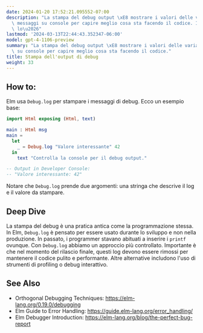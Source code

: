 ```yaml
---
date: 2024-01-20 17:52:21.095552-07:00
description: "La stampa del debug output \xE8 mostrare i valori delle variabili o\
  \ messaggi su console per capire meglio cosa sta facendo il codice. I programmatori\
  \ lo\u2026"
lastmod: '2024-03-13T22:44:43.352347-06:00'
model: gpt-4-1106-preview
summary: "La stampa del debug output \xE8 mostrare i valori delle variabili o messaggi\
  \ su console per capire meglio cosa sta facendo il codice."
title: Stampa dell'output di debug
weight: 33
---
```


## How to:
Elm usa `Debug.log` per stampare i messaggi di debug. Ecco un esempio base:

```Elm
import Html exposing (Html, text)

main : Html msg
main =
  let
    _ = Debug.log "Valore interessante" 42
  in
    text "Controlla la console per il debug output."

-- Output in Developer Console:
-- "Valore interessante: 42"
```
Notare che `Debug.log` prende due argomenti: una stringa che descrive il log e il valore da stampare.

## Deep Dive
La stampa del debug è una pratica antica come la programmazione stessa. In Elm, `Debug.log` è pensato per essere usato durante lo sviluppo e non nella produzione. In passato, i programmer stavano abituati a inserire i `printf` ovunque. Con `Debug.log` abbiamo un approccio più controllato. Importante è che nel momento del rilascio finale, questi log devono essere rimossi per mantenere il codice pulito e performante. Altre alternative includono l'uso di strumenti di profiling o debug interattivo.

## See Also
- Orthogonal Debugging Techniques: https://elm-lang.org/0.19.0/debugging
- Elm Guide to Error Handling: https://guide.elm-lang.org/error_handling/
- Elm Debugger Introduction: https://elm-lang.org/blog/the-perfect-bug-report
